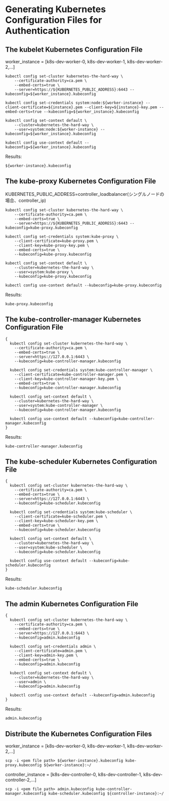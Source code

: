 # Generating Kubernetes Configuration Files for Authentication
## The kubelet Kubernetes Configuration File
worker_instance = [k8s-dev-worker-0, k8s-dev-worker-1, k8s-dev-worker-2,…]
```
kubectl config set-cluster kubernetes-the-hard-way \
    --certificate-authority=ca.pem \
    --embed-certs=true \
    --server=https://${KUBERNETES_PUBLIC_ADDRESS}:6443 --kubeconfig=${worker_instance}.kubeconfig
```
```
kubectl config set-credentials system:node:${worker-instance} --client-certificate=${instance}.pem --client-key=${instance}-key.pem --embed-certs=true --kubeconfig=${worker_instance}.kubeconfig
```
```
kubectl config set-context default \
    --cluster=kubernetes-the-hard-way \
    --user=system:node:${worker-instance} --kubeconfig=${worker_instance}.kubeconfig
```
```
kubectl config use-context default --kubeconfig=${worker_instance}.kubeconfig
```
Results:
```
${worker-instance}.kubeconfig
```
## The kube-proxy Kubernetes Configuration File
KUBERNETES_PUBLIC_ADDRESS=controller_loadbalancer(シングルノードの場合、controller_ip)
```
kubectl config set-cluster kubernetes-the-hard-way \
    --certificate-authority=ca.pem \
    --embed-certs=true \
    --server=https://${KUBERNETES_PUBLIC_ADDRESS}:6443 --kubeconfig=kube-proxy.kubeconfig
```
```
kubectl config set-credentials system:kube-proxy \
    --client-certificate=kube-proxy.pem \
    --client-key=kube-proxy-key.pem \
    --embed-certs=true \
    --kubeconfig=kube-proxy.kubeconfig
```
```
kubectl config set-context default \
    --cluster=kubernetes-the-hard-way \
    --user=system:kube-proxy \
    --kubeconfig=kube-proxy.kubeconfig
 ```
 ```
 kubectl config use-context default --kubeconfig=kube-proxy.kubeconfig
 ```
Results:
```
kube-proxy.kubeconfig
```
## The kube-controller-manager Kubernetes Configuration File
```
{
  kubectl config set-cluster kubernetes-the-hard-way \
    --certificate-authority=ca.pem \
    --embed-certs=true \
    --server=https://127.0.0.1:6443 \
    --kubeconfig=kube-controller-manager.kubeconfig

  kubectl config set-credentials system:kube-controller-manager \
    --client-certificate=kube-controller-manager.pem \
    --client-key=kube-controller-manager-key.pem \
    --embed-certs=true \
    --kubeconfig=kube-controller-manager.kubeconfig

  kubectl config set-context default \
    --cluster=kubernetes-the-hard-way \
    --user=system:kube-controller-manager \
    --kubeconfig=kube-controller-manager.kubeconfig

  kubectl config use-context default --kubeconfig=kube-controller-manager.kubeconfig
}
```
Results:
```
kube-controller-manager.kubeconfig
```
## The kube-scheduler Kubernetes Configuration File
```
{
  kubectl config set-cluster kubernetes-the-hard-way \
    --certificate-authority=ca.pem \
    --embed-certs=true \
    --server=https://127.0.0.1:6443 \
    --kubeconfig=kube-scheduler.kubeconfig

  kubectl config set-credentials system:kube-scheduler \
    --client-certificate=kube-scheduler.pem \
    --client-key=kube-scheduler-key.pem \
    --embed-certs=true \
    --kubeconfig=kube-scheduler.kubeconfig

  kubectl config set-context default \
    --cluster=kubernetes-the-hard-way \
    --user=system:kube-scheduler \
    --kubeconfig=kube-scheduler.kubeconfig

  kubectl config use-context default --kubeconfig=kube-scheduler.kubeconfig
}
```
Results:
```
kube-scheduler.kubeconfig
```
## The admin Kubernetes Configuration File
```
{
  kubectl config set-cluster kubernetes-the-hard-way \
    --certificate-authority=ca.pem \
    --embed-certs=true \
    --server=https://127.0.0.1:6443 \
    --kubeconfig=admin.kubeconfig

  kubectl config set-credentials admin \
    --client-certificate=admin.pem \
    --client-key=admin-key.pem \
    --embed-certs=true \
    --kubeconfig=admin.kubeconfig

  kubectl config set-context default \
    --cluster=kubernetes-the-hard-way \
    --user=admin \
    --kubeconfig=admin.kubeconfig

  kubectl config use-context default --kubeconfig=admin.kubeconfig
}
```
Results:
```
admin.kubeconfig
```
## Distribute the Kubernetes Configuration Files
worker_instance = [k8s-dev-worker-0, k8s-dev-worker-1, k8s-dev-worker-2,…]
```
scp -i <pem file path> ${worker-instance}.kubeconfig kube-proxy.kubeconfig ${worker-instance}:~/
```

controller_instance = [k8s-dev-controller-0, k8s-dev-controller-1, k8s-dev-controller-2,…]
```
scp -i <pem file path> admin.kubeconfig kube-controller-manager.kubeconfig kube-scheduler.kubeconfig ${controller-instance}:~/
```
